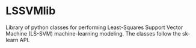 # LSSVMlib
Library of python classes for performing Least-Squares Support Vector Machine (LS-SVM) machine-learning modeling. The classes follow the sk-learn API. 
